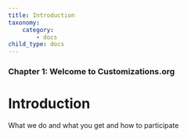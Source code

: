 ```yaml
---
title: Introduction
taxonomy:
    category:
        - docs
child_type: docs
---
```


### Chapter 1: Welcome to Customizations.org

# Introduction

What we do and what you get and how to participate